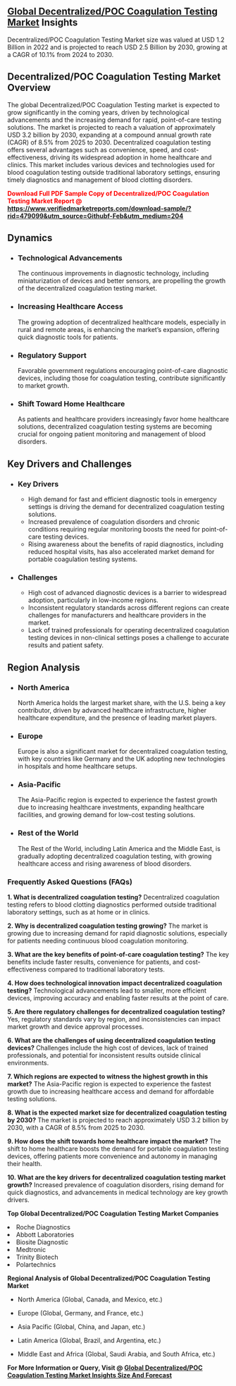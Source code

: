 <h2><a href="https://www.verifiedmarketreports.com/download-sample/?rid=479099&amp;utm_source=Githubf&amp;utm_medium=204" target="_blank">Global Decentralized/POC Coagulation Testing Market</a> Insights</h2><p>Decentralized/POC Coagulation Testing Market size was valued at USD 1.2 Billion in 2022 and is projected to reach USD 2.5 Billion by 2030, growing at a CAGR of 10.1% from 2024 to 2030.</p><p> <h2>Decentralized/POC Coagulation Testing Market Overview</h2> <p>The global Decentralized/POC Coagulation Testing market is expected to grow significantly in the coming years, driven by technological advancements and the increasing demand for rapid, point-of-care testing solutions. The market is projected to reach a valuation of approximately USD 3.2 billion by 2030, expanding at a compound annual growth rate (CAGR) of 8.5% from 2025 to 2030. Decentralized coagulation testing offers several advantages such as convenience, speed, and cost-effectiveness, driving its widespread adoption in home healthcare and clinics. This market includes various devices and technologies used for blood coagulation testing outside traditional laboratory settings, ensuring timely diagnostics and management of blood clotting disorders. </p> <p><strong><p><span class=""><span style="color: #ff0000;"><strong>Download Full PDF Sample Copy of Decentralized/POC Coagulation Testing Market Report</strong> @ </span><a href="https://www.verifiedmarketreports.com/download-sample/?rid=479099&amp;utm_source=Githubf-Feb&amp;utm_medium=204" target="_blank">https://www.verifiedmarketreports.com/download-sample/?rid=479099&amp;utm_source=Githubf-Feb&amp;utm_medium=204</a></span></p></strong></p> <h2>Dynamics</h2> <ul> <li><h3>Technological Advancements</h3> The continuous improvements in diagnostic technology, including miniaturization of devices and better sensors, are propelling the growth of the decentralized coagulation testing market.</li> <li><h3>Increasing Healthcare Access</h3> The growing adoption of decentralized healthcare models, especially in rural and remote areas, is enhancing the market’s expansion, offering quick diagnostic tools for patients.</li> <li><h3>Regulatory Support</h3> Favorable government regulations encouraging point-of-care diagnostic devices, including those for coagulation testing, contribute significantly to market growth.</li> <li><h3>Shift Toward Home Healthcare</h3> As patients and healthcare providers increasingly favor home healthcare solutions, decentralized coagulation testing systems are becoming crucial for ongoing patient monitoring and management of blood disorders.</li> </ul> <h2>Key Drivers and Challenges</h2> <ul> <li><h3>Key Drivers</h3> <ul> <li>High demand for fast and efficient diagnostic tools in emergency settings is driving the demand for decentralized coagulation testing solutions.</li> <li>Increased prevalence of coagulation disorders and chronic conditions requiring regular monitoring boosts the need for point-of-care testing devices.</li> <li>Rising awareness about the benefits of rapid diagnostics, including reduced hospital visits, has also accelerated market demand for portable coagulation testing systems.</li> </ul> </li> <li><h3>Challenges</h3> <ul> <li>High cost of advanced diagnostic devices is a barrier to widespread adoption, particularly in low-income regions.</li> <li>Inconsistent regulatory standards across different regions can create challenges for manufacturers and healthcare providers in the market.</li> <li>Lack of trained professionals for operating decentralized coagulation testing devices in non-clinical settings poses a challenge to accurate results and patient safety.</li> </ul> </li> </ul> <h2>Region Analysis</h2> <ul> <li><h3>North America</h3> North America holds the largest market share, with the U.S. being a key contributor, driven by advanced healthcare infrastructure, higher healthcare expenditure, and the presence of leading market players.</li> <li><h3>Europe</h3> Europe is also a significant market for decentralized coagulation testing, with key countries like Germany and the UK adopting new technologies in hospitals and home healthcare setups.</li> <li><h3>Asia-Pacific</h3> The Asia-Pacific region is expected to experience the fastest growth due to increasing healthcare investments, expanding healthcare facilities, and growing demand for low-cost testing solutions.</li> <li><h3>Rest of the World</h3> The Rest of the World, including Latin America and the Middle East, is gradually adopting decentralized coagulation testing, with growing healthcare access and rising awareness of blood disorders.</li> </ul> <h3>Frequently Asked Questions (FAQs)</h3> <p><strong>1. What is decentralized coagulation testing?</strong> Decentralized coagulation testing refers to blood clotting diagnostics performed outside traditional laboratory settings, such as at home or in clinics.</p> <p><strong>2. Why is decentralized coagulation testing growing?</strong> The market is growing due to increasing demand for rapid diagnostic solutions, especially for patients needing continuous blood coagulation monitoring.</p> <p><strong>3. What are the key benefits of point-of-care coagulation testing?</strong> The key benefits include faster results, convenience for patients, and cost-effectiveness compared to traditional laboratory tests.</p> <p><strong>4. How does technological innovation impact decentralized coagulation testing?</strong> Technological advancements lead to smaller, more efficient devices, improving accuracy and enabling faster results at the point of care.</p> <p><strong>5. Are there regulatory challenges for decentralized coagulation testing?</strong> Yes, regulatory standards vary by region, and inconsistencies can impact market growth and device approval processes.</p> <p><strong>6. What are the challenges of using decentralized coagulation testing devices?</strong> Challenges include the high cost of devices, lack of trained professionals, and potential for inconsistent results outside clinical environments.</p> <p><strong>7. Which regions are expected to witness the highest growth in this market?</strong> The Asia-Pacific region is expected to experience the fastest growth due to increasing healthcare access and demand for affordable testing solutions.</p> <p><strong>8. What is the expected market size for decentralized coagulation testing by 2030?</strong> The market is projected to reach approximately USD 3.2 billion by 2030, with a CAGR of 8.5% from 2025 to 2030.</p> <p><strong>9. How does the shift towards home healthcare impact the market?</strong> The shift to home healthcare boosts the demand for portable coagulation testing devices, offering patients more convenience and autonomy in managing their health.</p> <p><strong>10. What are the key drivers for decentralized coagulation testing market growth?</strong> Increased prevalence of coagulation disorders, rising demand for quick diagnostics, and advancements in medical technology are key growth drivers.</p> </p><p><strong>Top Global Decentralized/POC Coagulation Testing Market Companies</strong></p><div data-test-id=""><p><li>Roche Diagnostics</li><li> Abbott Laboratories</li><li> Biosite Diagnostic</li><li> Medtronic</li><li> Trinity Biotech</li><li> Polartechnics</li></p><div><strong>Regional Analysis of&nbsp;Global Decentralized/POC Coagulation Testing Market</strong></div><ul><li dir="ltr"><p dir="ltr">North America&nbsp;(Global, Canada, and Mexico, etc.)</p></li><li dir="ltr"><p dir="ltr">Europe (Global, Germany, and France, etc.)</p></li><li dir="ltr"><p dir="ltr">Asia Pacific&nbsp;(Global, China, and Japan, etc.)</p></li><li dir="ltr"><p dir="ltr">Latin America&nbsp;(Global, Brazil, and Argentina, etc.)</p></li><li dir="ltr">Middle East and Africa&nbsp;(Global, Saudi Arabia, and South Africa, etc.)</li></ul><p><strong>For More Information or Query, Visit @&nbsp;</strong><strong><a href="https://www.verifiedmarketreports.com/product/decentralized-poc-coagulation-testing-market-size-and-forecast/?utm_source=Githubf&amp;utm_medium=204" target="_blank">Global Decentralized/POC Coagulation Testing Market Insights Size And Forecast</a></strong></p></div>
